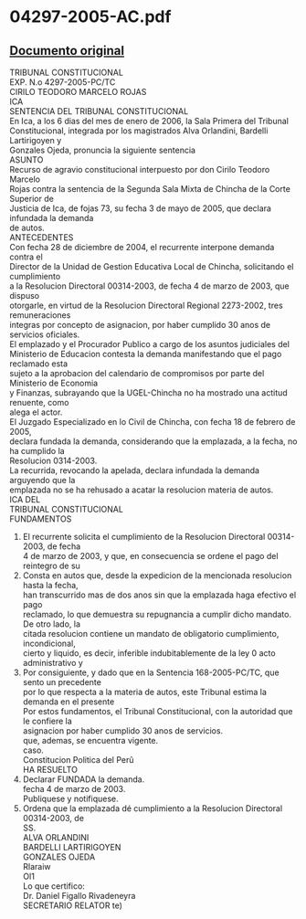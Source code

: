 
04297-2005-AC.pdf
=================
  
[Documento original](https://tc.gob.pe/jurisprudencia/2006/04297-2005-AC.pdf)  
---  
TRIBUNAL CONSTITUCIONAL  
EXP. N.o 4297-2005-PC/TC  
CIRILO TEODORO MARCELO ROJAS  
ICA  
SENTENCIA DEL TRIBUNAL CONSTITUCIONAL  
En Ica, a los 6 dias del mes de enero de 2006, la Sala Primera del Tribunal  
Constitucional, integrada por los magistrados Alva Orlandini, Bardelli Lartirigoyen y  
Gonzales Ojeda, pronuncia la siguiente sentencia  
ASUNTO  
Recurso de agravio constitucional interpuesto por don Cirilo Teodoro Marcelo  
Rojas contra la sentencia de la Segunda Sala Mixta de Chincha de la Corte Superior de  
Justicia de Ica, de fojas 73, su fecha 3 de mayo de 2005, que declara infundada la demanda  
de autos.  
ANTECEDENTES  
Con fecha 28 de diciembre de 2004, el recurrente interpone demanda contra el  
Director de la Unidad de Gestion Educativa Local de Chincha, solicitando el cumplimiento  
a la Resolucion Directoral 00314-2003, de fecha 4 de marzo de 2003, que dispuso  
otorgarle, en virtud de la Resolucion Directoral Regional 2273-2002, tres remuneraciones  
integras por concepto de asignacion, por haber cumplido 30 anos de servicios oficiales.  
El emplazado y el Procurador Publico a cargo de los asuntos judiciales del  
Ministerio de Educacion contesta la demanda manifestando que el pago reclamado esta  
sujeto a la aprobacion del calendario de compromisos por parte del Ministerio de Economia  
y Finanzas, subrayando que la UGEL-Chincha no ha mostrado una actitud renuente, como  
alega el actor.  
El Juzgado Especializado en lo Civil de Chincha, con fecha 18 de febrero de 2005,  
declara fundada la demanda, considerando que la emplazada, a la fecha, no ha cumplido la  
Resolucion 0314-2003.  
La recurrida, revocando la apelada, declara infundada la demanda arguyendo que la  
emplazada no se ha rehusado a acatar la resolucion materia de autos.  
ICA DEL  
TRIBUNAL CONSTITUCIONAL  
FUNDAMENTOS  
1. El recurrente solicita el cumplimiento de la Resolucion Directoral 00314-2003, de fecha  
4 de marzo de 2003, y que, en consecuencia se ordene el pago del reintegro de su  
2. Consta en autos que, desde la expedicion de la mencionada resolucion hasta la fecha,  
han transcurrido mas de dos anos sin que la emplazada haga efectivo el pago  
reclamado, lo que demuestra su repugnancia a cumplir dicho mandato. De otro lado, la  
citada resolucion contiene un mandato de obligatorio cumplimiento, incondicional,  
cierto y liquido, es decir, inferible indubitablemente de la ley 0 acto administrativo y  
3. Por consiguiente, y dado que en la Sentencia 168-2005-PC/TC, que sento un precedente  
por lo que respecta a la materia de autos, este Tribunal estima la demanda en el presente  
Por estos fundamentos, el Tribunal Constitucional, con la autoridad que le confiere la  
asignacion por haber cumplido 30 anos de servicios.  
que, ademas, se encuentra vigente.  
caso.  
Constitucion Politica del Perû  
HA RESUELTO  
1. Declarar FUNDADA la demanda.  
fecha 4 de marzo de 2003.  
Publiquese y notifiquese.  
2. Ordena que la emplazada dé cumplimiento a la Resolucion Directoral 00314-2003, de  
SS.  
ALVA ORLANDINI  
BARDELLI LARTIRIGOYEN  
GONZALES OJEDA  
Rlaraiw  
Ol1  
Lo que certifico:  
Dr. Daniel Figallo Rivadeneyra  
SECRETARIO RELATOR te)